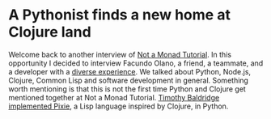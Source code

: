 # A Pythonist finds a new home at Clojure land

Welcome back to another interview of [Not a Monad Tutorial](https://notamonadtutorial.com/). In this opportunity I decided to interview Facundo Olano, a friend, a teammate, and a developer with a [diverse experience](https://github.com/facundoolano). We talked about Python, Node.js, Clojure, Common Lisp and software development in general. Something worth mentioning is that this is not the first time Python and Clojure get mentioned together at Not a Monad Tutorial. [Timothy Baldridge implemented Pixie](https://notamonadtutorial.com/indie-languages-interview-pixie-and-timothy-baldridge-cadbc36418dc), a Lisp language inspired by Clojure, in Python.

